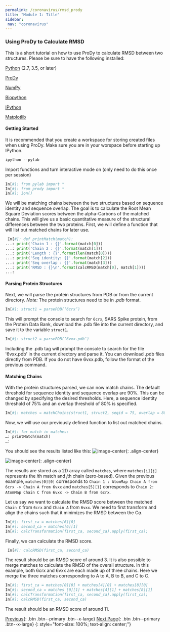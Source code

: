 ```yaml
---
permalink: /coronavirus/rmsd_prody
title: "Module 1: Title"
sidebar: 
 nav: "coronavirus"
---
```

### Using ProDy to Calculate RMSD

This is a short tutorial on how to use ProDy to calculate RMSD between two structures. Please be sure to have the following installed:

<a href="https://www.python.org/downloads/" target="_blank">Python</a> (2.7, 3.5, or later)

<a href="http://prody.csb.pitt.edu/downloads/" target="_blank">ProDy</a>

<a href="https://numpy.org/install/" target="_blank">NumPy</a>

<a href="https://biopython.org/" target="_blank">Biopython</a>

<a href="https://ipython.org/" target="_blank">IPython</a>

<a href="https://matplotlib.org/" target="_blank">Matplotlib</a>

#### Getting Started
It is recommended that you create a workspace for storing created files when using ProDy. Make sure you are in your worspace before starting up IPython.
~~~ python
ipython --pylab
~~~~~

Import functions and turn interactive mode on (only need to do this once per session)
~~~ python
In[#]: from pylab import *
In[#]: from prody import *
In[#]: ion()
~~~~~

We will be matching chains between the two structures based on sequence identity and sequence overlap. The goal is to calculate the Root Mean Square Deviation scores between the alpha-Carbons of the matched chains. This will give us a basic quantitative measure of the structural differences between the two proteins. First, we will define a function that will list out matched chains for later use.
~~~ python
 In[#]: def printMatch(match):
...: print('Chain 1 : {}'.format(match[0]))
...: print('Chain 2 : {}'.format(match[1]))
...: print('Length : {}'.format(len(match[0])))
...: print('Seq identity: {}'.format(match[2]))
...: print('Seq overlap : {}'.format(match[3]))
...: print('RMSD : {}\n'.format(calcRMSD(match[0], match[1])))
...:
~~~~~

#### Parsing Protein Structures
Next, we will parse the protein structures from PDB or from the current directory. *Note:* The protein structures need to be in *.pdb* format.
~~~ python
In[#]: struct1 = parsePDB(‘6crx’)
~~~~~~~
This will prompt the console to search for `6crx`, SARS Spike protein, from the Protein Data Bank, download the .pdb file into the current directory, and save it to the variable `struct1`.

~~~ python
In[#]: struct2 = parsePDB(‘6vxx.pdb’)
~~~~~
Including the .pdb tag will prompt the console to search for the file '6vxx.pdb' in the current directory and parse it. You can download .pdb files directly from PDB. If you do not have 6vxx.pdb, follow the format of the previous command.

#### Matching Chains
With the protein structures parsed, we can now match chains. The default threshold for sequence identity and sequence overlap are 90%. This can be changed by specifying the desired thresholds. Here, a sequence identity threshold of 75% and an overlap threshold of 80% is specified.
~~~ python
In[#]: matches = matchChains(struct1, struct2, seqid = 75, overlap = 80)
~~~~~
Now, we will use our previously defined function to list out matched chains.
~~~ python
In[#]: for match in matches:
…: printMatch(match)
…:
~~~~~~
You should see the results listed like this:
![image-center](../assets/images/chris_RMSDResult1.png){: .align-center}

![image-center](../assets/images/chris_RMSDResult2.png){: .align-center}

The results are stored as a 2D array called `matches`, where `matches[i][j]` represents the *i*th match and *j*th chain (zero-based). Given the previous example, `matches[0][0]` corresponds to `Chain 1 : AtomMap Chain A from 6crx -> Chain A from 6vxx` and `matches[5][1]` corresponds to `Chain 2: AtomMap Chain C from 6vxx -> Chain B from 6crx`.

Let us say we want to calculate the RMSD score between the matched `Chain C` from `6crx` and `Chain A` from `6vxx`. We need to first transform and align the chains such that it minimizes the RMSD between the C⍺.
~~~ python
In[#]: first_ca = matches[6][0]
In[#]: second_ca = matches[6][1]
In[#]: calcTransformation(first_ca, second_ca).apply(first_ca);
~~~~~
Finally, we can calculate the RMSD score.
~~~ python
 In[#]: calcRMSD(first_ca, second_ca)
~~~~~~
The result should be an RMSD score of around 3.
It is also possible to merge matches to calculate the RMSD of the overall structure. In this example, both 6crx and 6vxx are each made up of three chains. Here we merge the three matches corresponding to A to A, B to B, and C to C.
~~~ python
In[#]: first_ca = matches[0][0] + matches[4][0] + matches[8][0]
In[#]: second_ca = matches [0][1] + matches[4][1] + matches[8][1]
In[#]: calcTransformation(first_ca, second_ca).apply(first_ca);
In[#]: calcRMSD(first_ca, second_ca)
~~~~~~
The result should be an RMSD score of around 11.

[Previous](prediction){: .btn .btn--primary .btn--x-large} [Next Page](rmsd2){: .btn .btn--primary .btn--x-large}
{: style="font-size: 100%; text-align: center;"}
